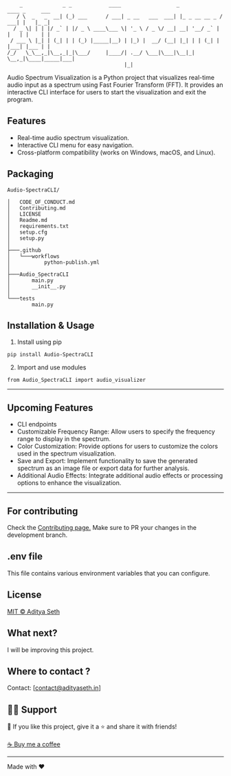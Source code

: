 ```
    _             _ _            ____                  _              ____ _     ___
   / \  _   _  __| (_) ___      / ___| _ __   ___  ___| |_ _ __ __ _ / ___| |   |_ _|
  / _ \| | | |/ _` | |/ _ \ ____\___ \| '_ \ / _ \/ __| __| '__/ _` | |   | |    | |
 / ___ \ |_| | (_| | | (_) |_____|__) | |_) |  __/ (__| |_| | | (_| | |___| |___ | |
/_/   \_\__,_|\__,_|_|\___/     |____/| .__/ \___|\___|\__|_|  \__,_|\____|_____|___|
                                      |_|
```

Audio Spectrum Visualization is a Python project that visualizes real-time audio input as a spectrum using Fast Fourier Transform (FFT). It provides an interactive CLI interface for users to start the visualization and exit the program.


## Features

- Real-time audio spectrum visualization.
- Interactive CLI menu for easy navigation.
- Cross-platform compatibility (works on Windows, macOS, and Linux).

## Packaging

```
Audio-SpectraCLI/

│   CODE_OF_CONDUCT.md
│   Contributing.md
│   LICENSE
│   Readme.md
│   requirements.txt
│   setup.cfg
│   setup.py
│
├───.github
│   └───workflows
│           python-publish.yml
│
├───Audio_SpectraCLI
│       main.py
│       __init__.py
│
└───tests
        main.py
```

## Installation & Usage

1. Install using pip

```
pip install Audio-SpectraCLI
```

2. Import and use modules

```
from Audio_SpectraCLI import audio_visualizer
```

---

## Upcoming Features

- CLI endpoints
- Customizable Frequency Range: Allow users to specify the frequency range to display in the spectrum.
- Color Customization: Provide options for users to customize the colors used in the spectrum visualization.
- Save and Export: Implement functionality to save the generated spectrum as an image file or export data for further analysis.
- Additional Audio Effects: Integrate additional audio effects or processing options to enhance the visualization.

---

## For contributing

Check the [Contributing page.](https://github.com/AdityaSeth777/Audio-SpectraCLI/blob/main/Contributing.md)
Make sure to PR your changes in the development branch.

## .env file

This file contains various environment variables that you can configure.

## License

[MIT © Aditya Seth](https://github.com/AdityaSeth777/Audio-SpectraCLI/blob/main/LICENSE)

## What next?

I will be improving this project.

## Where to contact ?

Contact: [contact@adityaseth.in]

## 🙋‍♂️ Support

💙 If you like this project, give it a ⭐ and share it with friends!<br><br>
[☕ Buy me a coffee](https://www.buymeacoffee.com/adityaseth)

---

Made with ❤️
